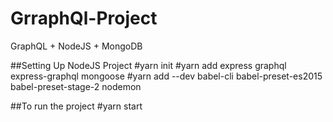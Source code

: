 # GrraphQl-Project
GraphQL + NodeJS + MongoDB

##Setting Up NodeJS Project
#yarn init
#yarn add express graphql express-graphql mongoose
#yarn add --dev babel-cli babel-preset-es2015 babel-preset-stage-2 nodemon

##To run the project
#yarn start